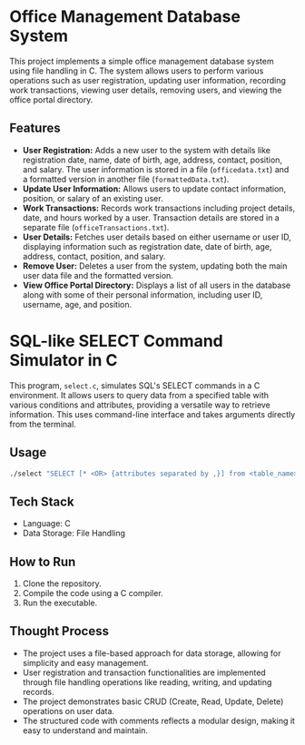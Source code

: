# Office Management Database System

This project implements a simple office management database system using file handling in C. The system allows users to perform various operations such as user registration, updating user information, recording work transactions, viewing user details, removing users, and viewing the office portal directory.

## Features

- **User Registration:** Adds a new user to the system with details like registration date, name, date of birth, age, address, contact, position, and salary. The user information is stored in a file (`officedata.txt`) and a formatted version in another file (`formattedData.txt`).
- **Update User Information:** Allows users to update contact information, position, or salary of an existing user.
- **Work Transactions:** Records work transactions including project details, date, and hours worked by a user. Transaction details are stored in a separate file (`officeTransactions.txt`).
- **User Details:** Fetches user details based on either username or user ID, displaying information such as registration date, date of birth, age, address, contact, position, and salary.
- **Remove User:** Deletes a user from the system, updating both the main user data file and the formatted version.
- **View Office Portal Directory:** Displays a list of all users in the database along with some of their personal information, including user ID, username, age, and position.

# SQL-like SELECT Command Simulator in C

This program, `select.c`, simulates SQL's SELECT commands in a C environment. It allows users to query data from a specified table with various conditions and attributes, providing a versatile way to retrieve information. This uses command-line interface and takes arguments directly from the terminal.

## Usage

```bash
./select "SELECT [* <OR> {attributes separated by ,}] from <table_name>.txt"
```

## Tech Stack

- Language: C
- Data Storage: File Handling

## How to Run

1. Clone the repository.
2. Compile the code using a C compiler.
3. Run the executable.

## Thought Process

- The project uses a file-based approach for data storage, allowing for simplicity and easy management.
- User registration and transaction functionalities are implemented through file handling operations like reading, writing, and updating records.
- The project demonstrates basic CRUD (Create, Read, Update, Delete) operations on user data.
- The structured code with comments reflects a modular design, making it easy to understand and maintain.

